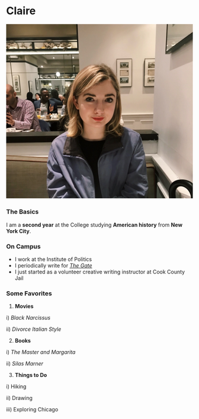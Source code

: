 # Claire
![](IMG_9936.png)

### The Basics
I am a **second year** at the College studying **American history** from **New York City**.

### On Campus
- I work at the Institute of Politics
- I periodically write for [*The Gate*](http://uchicagogate.com/contributor/claire-potter/)
- I just started as a volunteer creative writing instructor at Cook County Jail

### Some Favorites
1. **Movies** 

  i) *Black Narcissus* 
  
  ii) *Divorce Italian Style* 
  
2. **Books** 

  i) *The Master and Margarita* 
  
  ii) *Silas Marner* 
  
3. **Things to Do** 

  i) Hiking 
  
  ii) Drawing 
  
  iii) Exploring Chicago 
  
  
  

